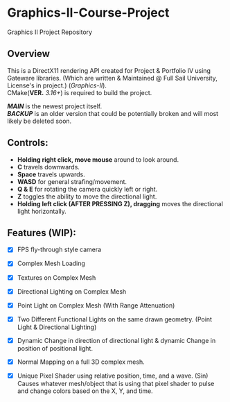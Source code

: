 # Graphics-II-Course-Project
Graphics II Project Repository

## Overview
This is a DirectX11 rendering API created for Project & Portfolio IV using Gateware libraries. (Which are written & Maintained @ Full Sail University, License's in project.) (*Graphics-II*).  
CMake(**VER.** *3.16+*) is required to build the project.

***MAIN*** is the newest project itself.  
***BACKUP*** is an older version that could be potentially broken and will most likely be deleted soon. 

## Controls:
- **Holding right click, move mouse** around to look around.
- **C** travels downwards.
- **Space** travels upwards.
- **WASD** for general strafing/movement.
- **Q & E** for rotating the camera quickly left or right.
- **Z** toggles the ability to move the directional light.
- **Holding left click (AFTER PRESSING Z), dragging** moves the directional light horizontally.

## Features (WIP):
- [x] FPS fly-through style camera
- [x] Complex Mesh Loading
- [x] Textures on Complex Mesh
- [x] Directional Lighting on Complex Mesh
- [x] Point Light on Complex Mesh (With Range Attenuation)
- [x] Two Different Functional Lights on the same drawn geometry. (Point Light & Directional Lighting)
- [x] Dynamic Change in direction of directional light & dynamic Change in position of positional light.
- [x] Normal Mapping on a full 3D complex mesh.
- [x] Unique Pixel Shader using relative position, time, and a wave. (Sin) Causes whatever mesh/object that is using that pixel shader to pulse and change colors based on the X, Y, and time.


